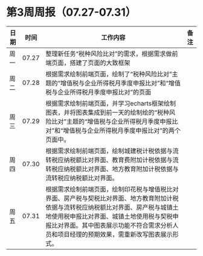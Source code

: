 # 第3周周报（07.27-07.31）

| 日期 | 时间  | 工作内容                                                     | 备注 |
| ---- | ----- | ------------------------------------------------------------ | ---- |
| 周一 | 07.27 | 整理新任务“税种风险比对”的需求，根据需求做前端页面，搭建了页面的大致框架 |      |
| 周二 | 07.28 | 根据需求绘制前端页面，绘制了“税种风险比对”主题的“增值税与企业所得税月季度申报比对”和“增值税与企业所得税月季度申报比对”的页面 |      |
| 周三 | 07.29 | 根据需求绘制前端页面，并学习echarts框架绘制图表，并将图表集成到前一天的绘制绘的“税种风险比对”主题的“增值税与企业所得税月季度申报比对”和“增值税与企业所得税月季度申报比对”的两个页面中。 |      |
| 周四 | 07.30 | 根据需求绘制前端页面，绘制城建税计税依据与流转税应纳税额比对界面、教育费附加计税依据与流转税应纳税额比对界面、地方教育附加计税依据与流转税应纳税额比对界面。 |      |
| 周五 | 07.31 | 根据需求绘制前端页面，绘制印花税与增值税比对界面、房产税与契税比对界面、地方教育附加计税依据与流转税应纳税额比对界面、房产税与城镇土地使用税申报比对界面、城镇土地使用税与契税申报比对界面。其中图表展示功能不符合需求分析人员和项目经理的预期效果，需重新改写图表展示形式。 |      |

